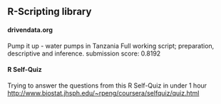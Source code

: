 ## R-Scripting library

#### drivendata.org
Pump it up - water pumps in Tanzania
Full working script; preparation, descriptive and inference.
submission score: 0.8192


#### R Self-Quiz
Trying to answer the questions from this R Self-Quiz in under 1 hour
http://www.biostat.jhsph.edu/~rpeng/coursera/selfquiz/quiz.html
